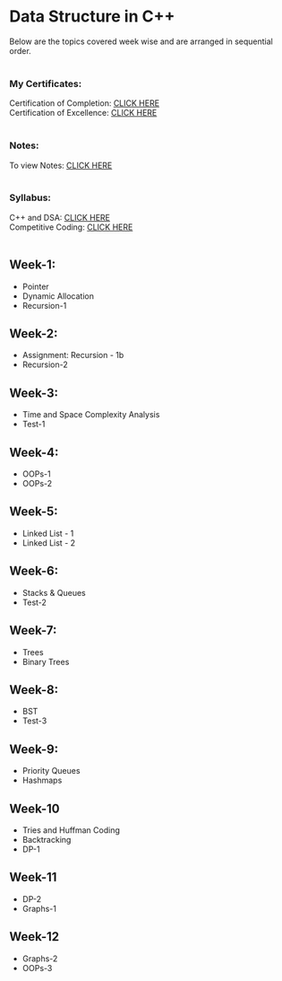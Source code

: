 # Data Structure in C++
Below are the topics covered week wise and are arranged in sequential order. <br /> <br />

### My Certificates: <br />
Certification of Completion: [CLICK HERE](https://github.com/Sachin10-05/Data_structure_in_cpp_coding_ninja/blob/main/Complete%20Certificate.pdf)  <br/>
Certification of Excellence: [CLICK HERE](https://github.com/Sachin10-05/Data_structure_in_cpp_coding_ninja/blob/main/Certificate%20Of%20Excellene.pdf) <br/> </br>

### Notes: <br />
To view Notes: [CLICK HERE](https://github.com/Sachin10-05/Data_structure_in_cpp_coding_ninja/upload/main/Notes)
<br /> <br />

### Syllabus: <br />
C++ and DSA: [CLICK HERE](https://github.com/Sachin10-05/Data_structure_in_cpp_coding_ninja/blob/main/C%2B%2B%20%26%20DSA%20syllabus.pdf) <br />
Competitive Coding: [CLICK HERE](https://github.com/Sachin10-05/Data_structure_in_cpp_coding_ninja/blob/main/Competitive%20Coding%20Syllabus.pdf)
<br /> <br />



## Week-1:
* Pointer
* Dynamic Allocation
* Recursion-1

## Week-2:
* Assignment: Recursion - 1b
* Recursion-2

## Week-3:
* Time and Space Complexity Analysis
* Test-1

## Week-4:
* OOPs-1
* OOPs-2

## Week-5:
* Linked List - 1
* Linked List - 2

## Week-6:
* Stacks & Queues
* Test-2

## Week-7:
* Trees
* Binary Trees

## Week-8:
* BST
* Test-3

## Week-9:
* Priority Queues
* Hashmaps

## Week-10
* Tries and Huffman Coding
* Backtracking
* DP-1

## Week-11
* DP-2
* Graphs-1

## Week-12
* Graphs-2
* OOPs-3








